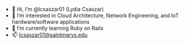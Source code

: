 - 👋 Hi, I’m @lcsaszar01 (Lydia Csaszar)
- 👀 I’m interested in Cloud Architecture, Network Engineering, and IoT hardware/software applications
- 🌱 I’m currently learning Ruby on Rails
- 📫 lcsaszar01@saintmarys.edu

<!---
lcsaszar01/lcsaszar01 is a ✨ special ✨ repository because its `README.md` (this file) appears on your GitHub profile.
You can click the Preview link to take a look at your changes.
--->
